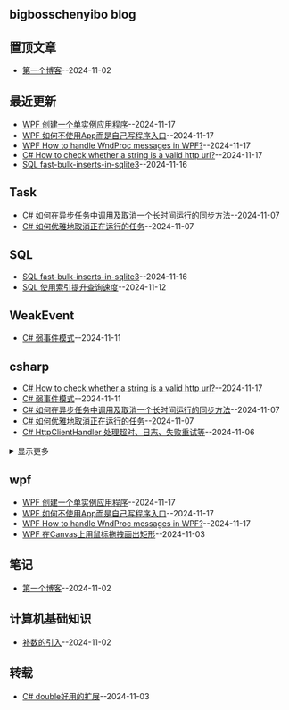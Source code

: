 ## bigbosschenyibo blog
## 置顶文章
- [第一个博客](https://github.com/bigbosschenyibo/gitblog/issues/1)--2024-11-02
## 最近更新
- [WPF 创建一个单实例应用程序](https://github.com/bigbosschenyibo/gitblog/issues/15)--2024-11-17
- [WPF 如何不使用App而是自己写程序入口](https://github.com/bigbosschenyibo/gitblog/issues/14)--2024-11-17
- [WPF How to handle WndProc messages in WPF?](https://github.com/bigbosschenyibo/gitblog/issues/13)--2024-11-17
- [C# How to check whether a string is a valid http url?](https://github.com/bigbosschenyibo/gitblog/issues/12)--2024-11-17
- [SQL fast-bulk-inserts-in-sqlite3](https://github.com/bigbosschenyibo/gitblog/issues/11)--2024-11-16
## Task
- [C# 如何在异步任务中调用及取消一个长时间运行的同步方法](https://github.com/bigbosschenyibo/gitblog/issues/8)--2024-11-07
- [C# 如何优雅地取消正在运行的任务](https://github.com/bigbosschenyibo/gitblog/issues/7)--2024-11-07
## SQL
- [SQL fast-bulk-inserts-in-sqlite3](https://github.com/bigbosschenyibo/gitblog/issues/11)--2024-11-16
- [SQL 使用索引提升查询速度](https://github.com/bigbosschenyibo/gitblog/issues/10)--2024-11-12
## WeakEvent
- [C# 弱事件模式](https://github.com/bigbosschenyibo/gitblog/issues/9)--2024-11-11
## csharp
- [C# How to check whether a string is a valid http url?](https://github.com/bigbosschenyibo/gitblog/issues/12)--2024-11-17
- [C# 弱事件模式](https://github.com/bigbosschenyibo/gitblog/issues/9)--2024-11-11
- [C# 如何在异步任务中调用及取消一个长时间运行的同步方法](https://github.com/bigbosschenyibo/gitblog/issues/8)--2024-11-07
- [C# 如何优雅地取消正在运行的任务](https://github.com/bigbosschenyibo/gitblog/issues/7)--2024-11-07
- [C# HttpClientHandler 处理超时、日志、失败重试等](https://github.com/bigbosschenyibo/gitblog/issues/6)--2024-11-06
<details><summary>显示更多</summary>

- [C# 缓存帮助类MemoryCacheHelper](https://github.com/bigbosschenyibo/gitblog/issues/5)--2024-11-03
- [C# double好用的扩展](https://github.com/bigbosschenyibo/gitblog/issues/4)--2024-11-03
</details>

## wpf
- [WPF 创建一个单实例应用程序](https://github.com/bigbosschenyibo/gitblog/issues/15)--2024-11-17
- [WPF 如何不使用App而是自己写程序入口](https://github.com/bigbosschenyibo/gitblog/issues/14)--2024-11-17
- [WPF How to handle WndProc messages in WPF?](https://github.com/bigbosschenyibo/gitblog/issues/13)--2024-11-17
- [WPF 在Canvas上用鼠标拖拽画出矩形](https://github.com/bigbosschenyibo/gitblog/issues/3)--2024-11-03
## 笔记
- [第一个博客](https://github.com/bigbosschenyibo/gitblog/issues/1)--2024-11-02
## 计算机基础知识
- [补数的引入](https://github.com/bigbosschenyibo/gitblog/issues/2)--2024-11-02
## 转载
- [C# double好用的扩展](https://github.com/bigbosschenyibo/gitblog/issues/4)--2024-11-03
